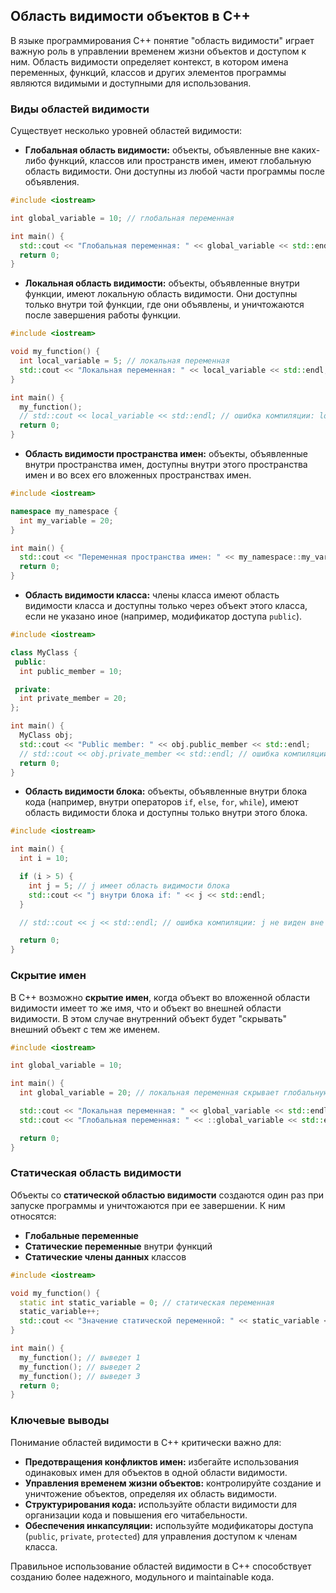 ## Область видимости объектов в C++

В языке программирования C++ понятие "область видимости" играет важную роль в управлении временем жизни объектов и доступом к ним. Область видимости определяет контекст, в котором имена переменных, функций, классов и других элементов программы являются видимыми и доступными для использования. 

### Виды областей видимости

Существует несколько уровней областей видимости:

* **Глобальная область видимости:** объекты, объявленные вне каких-либо функций, классов или пространств имен, имеют глобальную область видимости. Они доступны из любой части программы после объявления.

```cpp
#include <iostream>

int global_variable = 10; // глобальная переменная

int main() {
  std::cout << "Глобальная переменная: " << global_variable << std::endl;
  return 0;
}
```

* **Локальная область видимости:** объекты, объявленные внутри функции, имеют локальную область видимости. Они доступны только внутри той функции, где они объявлены, и уничтожаются после завершения работы функции.

```cpp
#include <iostream>

void my_function() {
  int local_variable = 5; // локальная переменная
  std::cout << "Локальная переменная: " << local_variable << std::endl;
}

int main() {
  my_function();
  // std::cout << local_variable << std::endl; // ошибка компиляции: local_variable не видна
  return 0;
}
```

* **Область видимости пространства имен:** объекты, объявленные внутри пространства имен, доступны внутри этого пространства имен и во всех его вложенных пространствах имен.

```cpp
#include <iostream>

namespace my_namespace {
  int my_variable = 20;
}

int main() {
  std::cout << "Переменная пространства имен: " << my_namespace::my_variable << std::endl;
  return 0;
}
```

* **Область видимости класса:** члены класса имеют область видимости класса и доступны только через объект этого класса, если не указано иное (например, модификатор доступа `public`).

```cpp
#include <iostream>

class MyClass {
 public:
  int public_member = 10;

 private:
  int private_member = 20;
};

int main() {
  MyClass obj;
  std::cout << "Public member: " << obj.public_member << std::endl;
  // std::cout << obj.private_member << std::endl; // ошибка компиляции: private_member недоступен
  return 0;
}
```

* **Область видимости блока:** объекты, объявленные внутри блока кода (например, внутри операторов `if`, `else`, `for`, `while`), имеют область видимости блока и доступны только внутри этого блока.

```cpp
#include <iostream>

int main() {
  int i = 10;

  if (i > 5) {
    int j = 5; // j имеет область видимости блока
    std::cout << "j внутри блока if: " << j << std::endl;
  }

  // std::cout << j << std::endl; // ошибка компиляции: j не виден вне блока if

  return 0;
}
```

### Скрытие имен

В C++ возможно **скрытие имен**, когда объект во вложенной области видимости имеет то же имя, что и объект во внешней области видимости. В этом случае внутренний объект будет "скрывать" внешний объект с тем же именем.

```cpp
#include <iostream>

int global_variable = 10;

int main() {
  int global_variable = 20; // локальная переменная скрывает глобальную переменную с тем же именем

  std::cout << "Локальная переменная: " << global_variable << std::endl;
  std::cout << "Глобальная переменная: " << ::global_variable << std::endl; // доступ к глобальной переменной с помощью оператора разрешения области видимости (::)

  return 0;
}
```

### Статическая область видимости

Объекты со **статической областью видимости** создаются один раз при запуске программы и уничтожаются при ее завершении. К ним относятся:

* **Глобальные переменные**
* **Статические переменные** внутри функций
* **Статические члены данных** классов

```cpp
#include <iostream>

void my_function() {
  static int static_variable = 0; // статическая переменная
  static_variable++;
  std::cout << "Значение статической переменной: " << static_variable << std::endl;
}

int main() {
  my_function(); // выведет 1
  my_function(); // выведет 2
  my_function(); // выведет 3
  return 0;
}
```

### Ключевые выводы

Понимание областей видимости в C++ критически важно для:

* **Предотвращения конфликтов имен:** избегайте использования одинаковых имен для объектов в одной области видимости.
* **Управления временем жизни объектов:** контролируйте создание и уничтожение объектов, определяя их область видимости.
* **Структурирования кода:** используйте области видимости для организации кода и повышения его читабельности.
* **Обеспечения инкапсуляции:** используйте модификаторы доступа (`public`, `private`, `protected`) для управления доступом к членам класса.

Правильное использование областей видимости в C++ способствует созданию более надежного, модульного и maintainable кода.

